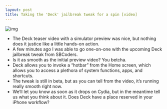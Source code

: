 ```yaml
---
layout: post
title: Taking the 'Deck' jailbreak tweak for a spin [video]
---
```

![img](http://media.idownloadblog.com/wp-content/uploads/2012/02/Deck-Screenshot-2.jpg)
* The Deck teaser video with a simulator preview was nice, but nothing does it justice like a little hands-on action.
* A few minutes ago I was able to go one-on-one with the upcoming Deck jailbreak tweak from SBCoders.
* Is it as smooth as the initial preview video? You betcha.
* Deck allows you to invoke a “hotbar” from the Home screen, which allows you to access a plethora of system functions, apps, and shortcuts.
* The tweak is still in beta, but as you can tell from the video, it’s running really smooth right now.
* We’ll let you know as soon as it drops on Cydia, but in the meantime tell us what you think about it. Does Deck have a place reserved in your iPhone workflow?

